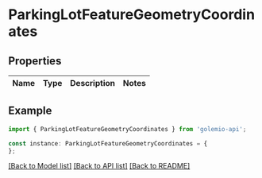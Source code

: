 # ParkingLotFeatureGeometryCoordinates


## Properties

Name | Type | Description | Notes
------------ | ------------- | ------------- | -------------

## Example

```typescript
import { ParkingLotFeatureGeometryCoordinates } from 'golemio-api';

const instance: ParkingLotFeatureGeometryCoordinates = {
};
```

[[Back to Model list]](../README.md#documentation-for-models) [[Back to API list]](../README.md#documentation-for-api-endpoints) [[Back to README]](../README.md)

